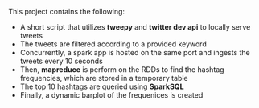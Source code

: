 This project contains the following:

* A short script that utilizes __tweepy__ and __twitter dev api__ to locally serve tweets
* The tweets are filtered according to a provided keyword
* Concurrently, a spark app is hosted on the same port and ingests the tweets every 10 seconds
* Then, __mapreduce__ is perform on the RDDs to find the hashtag frequencies, which are stored in a temporary table
* The top 10 hashtags are queried using __SparkSQL__
* Finally, a dynamic barplot of the frequenices is created
